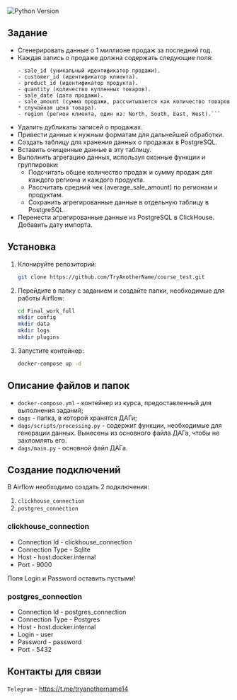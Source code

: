 ![Python Version](https://img.shields.io/badge/python-3.8.10-blue)

## Задание
* Сгенерировать данные о 1 миллионе продаж за последний год.
* Каждая запись о продаже должна содержать следующие поля:
    ```
    - sale_id (уникальный идентификатор продажи).
    - customer_id (идентификатор клиента).
    - product_id (идентификатор продукта).
    - quantity (количество купленных товаров).
    - sale_date (дата продажи).
    - sale_amount (сумма продажи, рассчитывается как количество товаров * случайная цена товара).
    - region (регион клиента, один из: North, South, East, West).```
* Удалить дубликаты записей о продажах.
* Привести данные к нужным форматам для дальнейшей обработки.
* Создать таблицу для хранения данных о продажах в PostgreSQL.
* Вставить очищенные данные в эту таблицу.
* Выполнить агрегацию данных, используя оконные функции и группировки:
    * Подсчитать общее количество продаж и сумму продаж для каждого региона и каждого продукта.
    * Рассчитать средний чек (average_sale_amount) по регионам и продуктам.
    * Сохранить агрегированные данные в отдельную таблицу в PostgreSQL.
* Перенести агрегированные данные из PostgreSQL в ClickHouse. Добавить дату импорта.

## Установка
1. Клонируйте репозиторий:
    ```bash
    git clone https://github.com/TryAnotherName/course_test.git
    ```
2. Перейдите в папку с заданием и создайте папки, необходимые для работы Airflow:
    ```bash
    cd Final_work_full
    mkdir config
    mkdir data
    mkdir logs
    mkdir plugins
    ```
3. Запустите контейнер:
    ```bash
    docker-compose up -d
    ```

## Описание файлов и папок
* `docker-compose.yml` - контейнер из курса, предоставленный для выполнения заданий;
* `dags` - папка, в которой хранятся ДАГи;
* `dags/scripts/processing.py` - содержит функции, необходимые для генерации данных. Вынесены из основного файла ДАГа, чтобы не захломлять его.
* `dags/main.py` - основной файл ДАГа.


## Создание подключений
В Airflow необходимо создать 2 подключения:
1. `clickhouse_connection`
2. `postgres_connection`

### clickhouse_connection
* Connection Id - clickhouse_connection
* Connection Type - Sqlite
* Host - host.docker.internal
* Port - 9000

Поля Login и Password оставить пустыми!

### postgres_connection
* Connection Id - postgres_connection
* Connection Type - Postgres
* Host - host.docker.internal
* Login - user
* Password - password
* Port - 5432

## Контакты для связи
`Telegram` - https://t.me/tryanothername14
